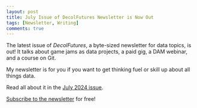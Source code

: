 ```yaml
---
layout: post
title: July Issue of DecolFutures Newsletter is Now Out
tags: [Newsletter, Writing]
comments: true
---
```


The latest issue of _DecolFutures_, a byte-sized newsletter for data topics, is out! It talks about game jams as data projects, a paid gig, a DAM webinar, and a course on Git. 

My newsletter is for you if you want to get thinking fuel or skill up about all things data.

Read all about it in the [July 2024 issue](https://decolfutures.beehiiv.com/p/game-jams-and-data-projects).

[Subscribe to the newsletter](https://decolfutures.beehiiv.com/) for free!
